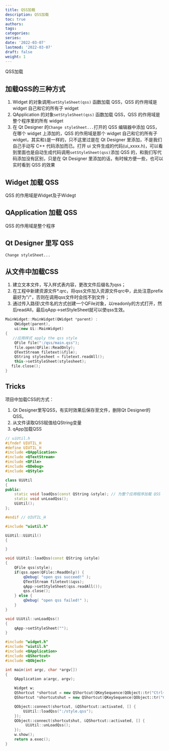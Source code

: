 ```yaml
---
title: QSS加载
description: QSS加载
toc: true
authors:
tags:
categories:
series:
date: '2022-03-07'
lastmod: '2022-03-07'
draft: false
weight: 1
---
```


QSS加载

<!--more-->

## 加载QSS的三种方式

1. Widget 的对象调用```setStyleSheet(qss)``` 函数加载 QSS，QSS 的作用域是 widget 自己和它的所有子 widget 
2. QApplication 的对象```setStyleSheet(qss)``` 函数加载 QSS，QSS 的作用域是整个程序里的所有 widget
3. 在 Qt Designer 的```Change styleSheet...```打开的 QSS 编辑器中添加 QSS，在哪个 widget 上添加的，QSS 的作用域是那个 widget 自己和它的所有子 widget，其实和```1```是一样的，只不这里过是在 Qt Designer 里添加，不是我们自己手动写 C++ 代码添加而已。打开 ui 文件生成的代码(ui_xxxx.h)，可以看到里面也是自动生成代码调用```setStyleSheet(qss)```添加 QSS 的，和我们写代码添加没有区别，只是在 Qt Designer 里添加的话，有时候方便一些，也可以实时看到 QSS 的效果

## Widget 加载 QSS

QSS 的作用域是Widget及子Widegt

## QApplication 加载 QSS

QSS 的作用域是整个程序

## Qt Designer 里写 QSS

```
Change styleSheet...
```

## 从文件中加载CSS

1. 建立文本文件，写入样式表内容，更改文件后缀名为qss；  
2. 在工程中新建资源文件*.qrc，将qss文件加入资源文件qrc中，此处注意prefix最好为"/"，否则在调用qss文件时会找不到文件；  
3. 通过传入路径\文件名的方式创建一个QFile对象，以readonly的方式打开，然后readAll，最后qApp->setStyleSheet就可以使qss生效。  
```C++  //该段代码写在ui界面的后台cpp文件构造函数中。
MainWidget::MainWidget(QWidget *parent) :
    QWidget(parent),
    ui(new Ui::MainWidget)
{
　　//应用样式 apply the qss style
    QFile file(":/qss/main.qss");
    file.open(QFile::ReadOnly);
    QTextStream filetext(&file);
    QString stylesheet = filetext.readAll();
    this->setStyleSheet(stylesheet);
 　file.close();
}
```



## Tricks
项目中加载CSS的方式：  
1. Qt Designer里写QSS，有实时效果后保存至文件，删除Qt Designer的QSS。
2. 从文件读取QSS赋值给QString变量
3. qApp加载QSS

```C++
// uiUtil.h
#ifndef UIUTIL_H
#define UIUTIL_H
#include <QApplication>
#include <QTextStream>
#include <QFile>
#include <QDebug>
#include <QStyle>

class UiUtil
{
public:
    static void loadQss(const QString &style); // 为整个应用程序加载 QSS
    static void unLoadQss();
    UiUtil();
};

#endif // UIUTIL_H
```

```C++
#include "uiutil.h"

UiUtil::UiUtil()
{

}

void UiUtil::loadQss(const QString &style)
{
    QFile qss(style);
    if(qss.open(QFile::ReadOnly)) {
        qDebug( "open qss succeed!" );
        QTextStream filetext(&qss);
        qApp->setStyleSheet(qss.readAll());
        qss.close();
    } else {
        qDebug( "open qss failed!" );
    }
}

void UiUtil::unLoadQss()
{
    qApp->setStyleSheet("");
}

```

```C++
#include "widget.h"
#include "uiutil.h"
#include <QApplication>
#include <QShortcut>
#include <QObject>

int main(int argc, char *argv[])
{
    QApplication a(argc, argv);

    Widget w;
    QShortcut *shortcut = new QShortcut(QKeySequence(QObject::tr("Ctrl+L")), &w);
    QShortcut *shortcutshut = new QShortcut(QKeySequence(QObject::tr("Ctrl+K")), &w);

    QObject::connect(shortcut, &QShortcut::activated, [] {
        UiUtil::loadQss(":/style.qss");
    });
    QObject::connect(shortcutshut, &QShortcut::activated, [] {
         UiUtil::unLoadQss();
    });
    w.show();
    return a.exec();
}

```